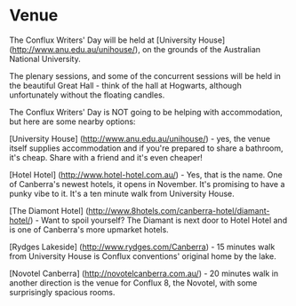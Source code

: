 # Venue

The Conflux Writers' Day will be held at [University House] (http://www.anu.edu.au/unihouse/), on the grounds of the Australian National University.

The plenary sessions, and some of the concurrent sessions will be held in the beautiful Great Hall - think of the hall at Hogwarts, although unfortunately without the floating candles.

The Conflux Writers' Day is NOT going to be helping with accommodation, but here are some nearby options:

[University House] (http://www.anu.edu.au/unihouse/) - yes, the venue itself supplies accommodation and if you're prepared to share a bathroom, it's cheap. Share with a friend and it's even cheaper!

[Hotel Hotel] (http://www.hotel-hotel.com.au/) - Yes, that is the name. One of Canberra's newest hotels, it opens in November. It's promising to have a punky vibe to it. It's a ten minute walk from University House.

[The Diamont Hotel] (http://www.8hotels.com/canberra-hotel/diamant-hotel/) - Want to spoil yourself? The Diamant is next door to Hotel Hotel and is one of Canberra's more upmarket hotels.

[Rydges Lakeside] (http://www.rydges.com/Canberra) - 15 minutes walk from University House is Conflux conventions' original home by the lake.

[Novotel Canberra] (http://novotelcanberra.com.au/) - 20 minutes walk in another direction is the venue for Conflux 8, the Novotel, with some surprisingly spacious rooms.

